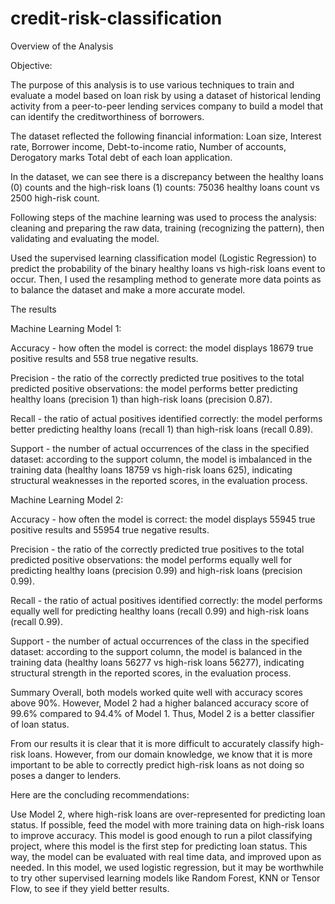 # credit-risk-classification

Overview of the Analysis

Objective:

The purpose of this analysis is to use various techniques to train and evaluate a model based on loan risk by using a dataset of historical lending activity from a peer-to-peer lending services company to build a model that can identify the creditworthiness of borrowers.

The dataset reflected the following financial information: 
Loan size, 
Interest rate,
Borrower income, 
Debt-to-income ratio, 
Number of accounts,
Derogatory marks 
Total debt of each loan application.

In the dataset, we can see there is a discrepancy between the healthy loans (0) counts and the high-risk loans (1) counts: 75036 healthy loans count vs 2500 high-risk count.

Following steps of the machine learning was used to process the analysis: 
cleaning and preparing the raw data, 
training (recognizing the pattern), then 
validating and evaluating the model.

Used the supervised learning classification model (Logistic Regression) to predict the probability of the binary healthy loans vs high-risk loans event to occur. Then, I used the resampling method to generate more data points as to balance the dataset and make a more accurate model.

The results

Machine Learning Model 1:

Accuracy - how often the model is correct: the model displays 18679 true positive results and 558 true negative results.

Precision - the ratio of the correctly predicted true positives to the total predicted positive observations: the model performs better predicting healthy loans (precision 1) than high-risk loans (precision 0.87).

Recall - the ratio of actual positives identified correctly: the model performs better predicting healthy loans (recall 1) than high-risk loans (recall 0.89).

Support - the number of actual occurrences of the class in the specified dataset: according to the support column, the model is imbalanced in the training data (healthy loans 18759 vs high-risk loans 625), indicating structural weaknesses in the reported scores, in the evaluation process.

Machine Learning Model 2:

Accuracy - how often the model is correct: the model displays 55945 true positive results and 55954 true negative results.

Precision - the ratio of the correctly predicted true positives to the total predicted positive observations: the model performs equally well for predicting healthy loans (precision 0.99) and high-risk loans (precision 0.99).

Recall - the ratio of actual positives identified correctly: the model performs equally well for predicting healthy loans (recall 0.99) and high-risk loans (recall 0.99).

Support - the number of actual occurrences of the class in the specified dataset: according to the support column, the model is balanced in the training data (healthy loans 56277 vs high-risk loans 56277), indicating structural strength in the reported scores, in the evaluation process.


Summary
Overall, both models worked quite well with accuracy scores above 90%. However, Model 2 had a higher balanced accuracy score of 99.6% compared to 94.4% of Model 1. Thus, Model 2 is a better classifier of loan status.

From our results it is clear that it is more difficult to accurately classify high-risk loans. However, from our domain knowledge, we know that it is more important to be able to correctly predict high-risk loans as not doing so poses a danger to lenders.

Here are the concluding recommendations:

Use Model 2, where high-risk loans are over-represented for predicting loan status.
If possible, feed the model with more training data on high-risk loans to improve accuracy.
This model is good enough to run a pilot classifying project, where this model is the first step for predicting loan status. This way, the model can be evaluated with real time data, and improved upon as needed.
In this model, we used logistic regression, but it may be worthwhile to try other supervised learning models like Random Forest, KNN or Tensor Flow, to see if they yield better results.
